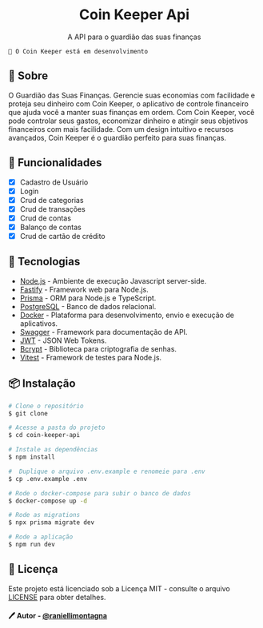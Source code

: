 <div>
    <h1 align='center' style={{margin: 0}}>Coin Keeper Api</h1>
    <p align='center' style={{margin: 0}}>A API para o guardião das suas finanças</p>
</div>

```
🚧 O Coin Keeper está em desenvolvimento
```

## 📖 Sobre

O Guardião das Suas Finanças. Gerencie suas economias com facilidade e proteja seu dinheiro
com Coin Keeper, o aplicativo de controle financeiro que ajuda você a manter suas finanças em ordem.
Com Coin Keeper, você pode controlar seus gastos, economizar dinheiro e atingir seus objetivos
financeiros com mais facilidade. Com um design intuitivo e recursos avançados, Coin Keeper é o
guardião perfeito para suas finanças.

## 🤖 Funcionalidades

- [x] Cadastro de Usuário
- [x] Login
- [x] Crud de categorias
- [x] Crud de transações
- [x] Crud de contas
- [x] Balanço de contas
- [x] Crud de cartão de crédito

## 🚀 Tecnologias

- [Node.js](https://nodejs.org/en/) - Ambiente de execução Javascript server-side.
- [Fastify](https://www.fastify.io/) - Framework web para Node.js.
- [Prisma](https://www.prisma.io/) - ORM para Node.js e TypeScript.
- [PostgreSQL](https://www.postgresql.org/) - Banco de dados relacional.
- [Docker](https://www.docker.com/) - Plataforma para desenvolvimento, envio e execução de aplicativos.
- [Swagger](https://swagger.io/) - Framework para documentação de API.
- [JWT](https://jwt.io/) - JSON Web Tokens.
- [Bcrypt](https://www.npmjs.com/package/bcrypt) - Biblioteca para criptografia de senhas.
- [Vitest](https://vitest.dev/) - Framework de testes para Node.js.

## 📦 Instalação

```bash
# Clone o repositório
$ git clone

# Acesse a pasta do projeto
$ cd coin-keeper-api

# Instale as dependências
$ npm install

#  Duplique o arquivo .env.example e renomeie para .env
$ cp .env.example .env

# Rode o docker-compose para subir o banco de dados
$ docker-compose up -d

# Rode as migrations
$ npx prisma migrate dev

# Rode a aplicação
$ npm run dev
```

## 📝 Licença

Este projeto está licenciado sob a Licença MIT - consulte o arquivo [LICENSE](LICENSE) para obter detalhes.

#### 🖊️ Autor - [@raniellimontagna](https://www.github.com/raniellimontagna)
